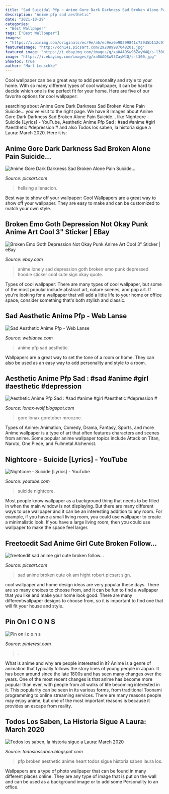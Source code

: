 ```yaml
---
title: "Sad Suicidal Pfp ~ Anime Gore Dark Darkness Sad Broken Alone Pain Suicide..."
description: "Anime pfp sad aesthetic"
date: "2021-10-29"
categories:
- "Best Wallpaper"
tags: ["Best Wallpaper"]
images:
- "https://i.pinimg.com/originals/ec/9e/a6/ec9ea6e90299841c739d5b112c9782c3.jpg"
featuredImage: "http://cdn141.picsart.com/292089987048201.jpg"
featured_image: "https://i.ebayimg.com/images/g/xa0AAOSw93ZayW4Q/s-l300.jpg"
image: "https://i.ebayimg.com/images/g/xa0AAOSw93ZayW4Q/s-l300.jpg"
ShowToc: true
author: "Murl Leuschke"
---
```



Cool wallpaper can be a great way to add personality and style to your home. With so many different types of cool wallpaper, it can be hard to decide which one is the perfect fit for your home. Here are five of our favorite options for cool wallpaper: 

	

		
searching about Anime Gore Dark Darkness Sad Broken Alone Pain Suicide... you've visit to the right page. We have 8 Images about Anime Gore Dark Darkness Sad Broken Alone Pain Suicide... like Nightcore - Suicide [Lyrics] - YouTube, Aesthetic Anime Pfp Sad : #sad #anime #girl #aesthetic #depression # and also Todos los saben, la historia sigue a Laura: March 2020. Here it is:
		
    
## Anime Gore Dark Darkness Sad Broken Alone Pain Suicide...

<img loading=lazy src="https://cdn60.picsart.com/182542841000202.gif" onerror="this.onerror=null;this.src='https://tse3.mm.bing.net/th?id=OIP.b9cOQR7mJGPGUNqyZYoc0QHaEK&amp;pid=15.1';" alt="Anime Gore Dark Darkness Sad Broken Alone Pain Suicide...">

_Source: picsart.com_

>hellsing alienacion. 

	

Best way to show off your wallpaper:
Cool Wallpapers are a great way to show off your wallpaper. They are easy to make and can be customized to match your own style.

    
## Broken Emo Goth Depression Not Okay Punk Anime Art Cool 3&quot; Sticker | EBay

<img loading=lazy src="https://i.ebayimg.com/images/g/xa0AAOSw93ZayW4Q/s-l300.jpg" onerror="this.onerror=null;this.src='https://tse3.mm.bing.net/th?id=OIP.5xv2tZUTHr59TMSHyWPmzAAAAA&amp;pid=15.1';" alt="Broken Emo Goth Depression Not Okay Punk Anime Art Cool 3&quot; Sticker | eBay">

_Source: ebay.com_

>anime lonely sad depression goth broken emo punk depressed hoodie sticker cool cute sign okay quote. 

	

Types of cool wallpaper:
There are many types of cool wallpaper, but some of the most popular include abstract art, nature scenes, and pop art. If you're looking for a wallpaper that will add a little life to your home or office space, consider something that's both stylish and classic.

    
## Sad Aesthetic Anime Pfp - Web Lanse

<img loading=lazy src="https://i.pinimg.com/originals/ec/9e/a6/ec9ea6e90299841c739d5b112c9782c3.jpg" onerror="this.onerror=null;this.src='https://tse3.mm.bing.net/th?id=OIP._rJ_a9zvoeFZTsVXKAP3QwHaGL&amp;pid=15.1';" alt="Sad Aesthetic Anime Pfp - Web Lanse">

_Source: weblanse.com_

>anime pfp sad aesthetic. 

	

Wallpapers are a great way to set the tone of a room or home. They can also be used as an easy way to add personality and style to a room.

    
## Aesthetic Anime Pfp Sad : #sad #anime #girl #aesthetic #depression #

<img loading=lazy src="https://i.pinimg.com/originals/a2/cd/fb/a2cdfb041a7a70dd6dc6a3b62348d506.jpg" onerror="this.onerror=null;this.src='https://tse3.mm.bing.net/th?id=OIP.3SKuYdsJuGqjkkEasIoS4wHaGq&amp;pid=15.1';" alt="Aesthetic Anime Pfp Sad : #sad #anime #girl #aesthetic #depression #">

_Source: lonax-wolf.blogspot.com_

>gore lonax goretober mroczne. 

	

Types of Anime: Animation, Comedy, Drama, Fantasy, Sports, and more
Anime wallpaper is a type of art that often features characters and scenes from anime. Some popular anime wallpaper topics include Attack on Titan, Naruto, One Piece, and Fullmetal Alchemist.

    
## Nightcore - Suicide [Lyrics] - YouTube

<img loading=lazy src="https://i.ytimg.com/vi/kOjKE0bkTYc/maxresdefault.jpg" onerror="this.onerror=null;this.src='https://tse4.mm.bing.net/th?id=OIP.N0zN3pNG8VThDoQ3KBfgoQHaEK&amp;pid=15.1';" alt="Nightcore - Suicide [Lyrics] - YouTube">

_Source: youtube.com_

>suicide nightcore. 

	

Most people know wallpaper as a background thing that needs to be filled in when the main window is not displaying. But there are many different ways to use wallpaper and it can be an interesting addition to any room. For example, if you have a small living room, you could use wallpaper to create a minimalistic look. If you have a large living room, then you could use wallpaper to make the space feel larger.

    
## Freetoedit Sad Anime Girl Cute Broken Follow...

<img loading=lazy src="http://cdn141.picsart.com/292089987048201.jpg" onerror="this.onerror=null;this.src='https://tse4.mm.bing.net/th?id=OIP.qDkxJ7GTQZQ-tQkEaIRMBgHaHa&amp;pid=15.1';" alt="freetoedit sad anime girl cute broken follow...">

_Source: picsart.com_

>sad anime broken cute ok am hight robert picsart sign. 

	

cool wallpaper and home design ideas are very popular these days. There are so many choices to choose from, and it can be fun to find a wallpaper that you like and make your home look good. There are many differentwallpaper designs to choose from, so it is important to find one that will fit your house and style.

    
## Pin On I C O N S

<img loading=lazy src="https://i.pinimg.com/originals/78/3b/13/783b137e79d0fa33b5ddd4df177f585d.jpg" onerror="this.onerror=null;this.src='https://tse2.mm.bing.net/th?id=OIP._hThAerc7VSD4d3ap4j3XAHaHa&amp;pid=15.1';" alt="Pin on i c o n s">

_Source: pinterest.com_

>. 

	

What is anime and why are people interested in it?
Anime is a genre of animation that typically follows the story lines of young people in Japan. It has been around since the late 1800s and has seen many changes over the years. One of the most recent changes is that anime has become more popular than ever, with people from all walks of life becoming interested in it. This popularity can be seen in its various forms, from traditional Toonami programming to online streaming services. There are many reasons people may enjoy anime, but one of the most important reasons is because it provides an escape from reality.

    
## Todos Los Saben, La Historia Sigue A Laura: March 2020

<img loading=lazy src="https://cdn141.picsart.com/279577865009201.jpg?r480x480" onerror="this.onerror=null;this.src='https://tse3.mm.bing.net/th?id=OIP.mVXiAzJLONI0z-WxJdT9lwHaKE&amp;pid=15.1';" alt="Todos los saben, la historia sigue a Laura: March 2020">

_Source: todoslossaben.blogspot.com_

>pfp broken aesthetic anime heart todos sigue historia saben laura los. 

	



Wallpapers are a type of photo wallpaper that can be found in many different places online. They are any type of image that is put on the wall and can be used as a background image or to add some Personality to an office.


